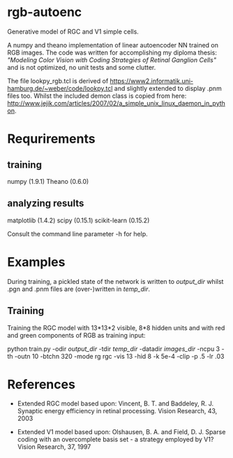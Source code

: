 # rgb-autoenc
Generative model of RGC and V1 simple cells. 

A numpy and theano implementation of linear autoencoder NN trained on RGB images.
The code was written for accomplishing my diploma thesis:
*"Modeling Color Vision with Coding Strategies of Retinal Ganglion Cells"*
and is not optimized, no unit tests and some clutter.

The file lookpy_rgb.tcl is derived of https://www2.informatik.uni-hamburg.de/~weber/code/lookpy.tcl and slightly extended to display .pnm files too.
Whilst the included demon class is copied from here: http://www.jejik.com/articles/2007/02/a_simple_unix_linux_daemon_in_python.


# Requrirements
## training
numpy (1.9.1)
Theano (0.6.0)
## analyzing results
matplotlib (1.4.2)
scipy (0.15.1)
scikit-learn (0.15.2)

Consult the command line parameter -h for help.

# Examples
During training, a pickled state of the network is written to *output_dir* whilst .pgn and .pnm files are (over-)written in *temp_dir*.

## Training
Training the RGC model with 13\*13\*2 visible, 8\*8 hidden units and with red and green components of RGB as training input:

python train.py -odir *output_dir* -tdir *temp_dir* -datadir *images_dir* -ncpu 3 -th -outn 10 -btchn 320 -mode rg    rgc   -vis 13 -hid 8  -k 5e-4 -clip -p .5 -lr .03





# References
* Extended RGC model based upon:
Vincent, B. T. and Baddeley, R. J. 
Synaptic energy efficiency in retinal processing. Vision Research, 43, 2003

* Extended V1 model based upon:
Olshausen, B. A. and Field, D. J. 
Sparse coding with an overcomplete basis set - a strategy employed by V1? Vision Research, 37, 1997


